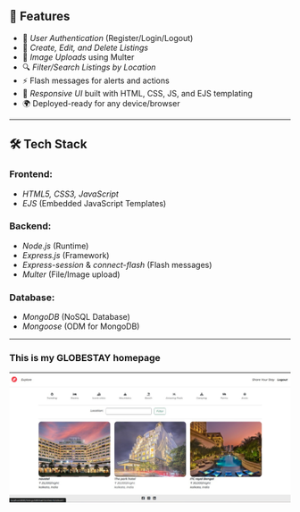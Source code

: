 ## 🌟 Features

- 🔑 *User Authentication* (Register/Login/Logout)
- 🏨 *Create, Edit, and Delete Listings*
- 📸 *Image Uploads* using Multer
- 🔍 *Filter/Search Listings by Location*
- ⚡ Flash messages for alerts and actions
- 🎨 *Responsive UI* built with HTML, CSS, JS, and EJS templating
- 🌍 Deployed-ready for any device/browser

---

## 🛠 Tech Stack

### Frontend:
- *HTML5, CSS3, JavaScript*
- *EJS* (Embedded JavaScript Templates)

### Backend:
- *Node.js* (Runtime)
- *Express.js* (Framework)
- *Express-session* & *connect-flash* (Flash messages)
- *Multer* (File/Image upload)

### Database:
- *MongoDB* (NoSQL Database)
- *Mongoose* (ODM for MongoDB)

---
### This is my GLOBESTAY homepage

![Homepage Screenshot](/GLOBESTAY.jpg)















